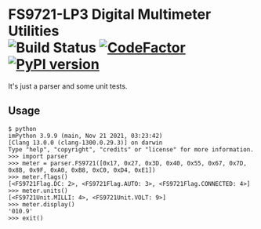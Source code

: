 # FS9721-LP3 Digital Multimeter Utilities <br/> ![Build Status](https://github.com/FergusInLondon/fs9721-utils/actions/workflows/python.yml/badge.svg) [![CodeFactor](https://www.codefactor.io/repository/github/fergusinlondon/fs9721-utils/badge)](https://www.codefactor.io/repository/github/fergusinlondon/fs9721-utils) [![PyPI version](https://badge.fury.io/py/fs9721-utils.svg)](https://badge.fury.io/py/fs9721-utils)


It's just a parser and some unit tests.

## Usage

```
$ python
imPython 3.9.9 (main, Nov 21 2021, 03:23:42)
[Clang 13.0.0 (clang-1300.0.29.3)] on darwin
Type "help", "copyright", "credits" or "license" for more information.
>>> import parser
>>> meter = parser.FS9721([0x17, 0x27, 0x3D, 0x40, 0x55, 0x67, 0x7D, 0x8B, 0x9F, 0xA0, 0xB8, 0xC0, 0xD4, 0xE1])
>>> meter.flags()
[<FS9721Flag.DC: 2>, <FS9721Flag.AUTO: 3>, <FS9721Flag.CONNECTED: 4>]
>>> meter.units()
[<FS9721Unit.MILLI: 4>, <FS9721Unit.VOLT: 9>]
>>> meter.display()
'010.9'
>>> exit()
```
